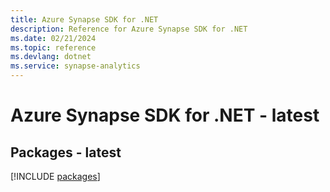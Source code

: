```yaml
---
title: Azure Synapse SDK for .NET
description: Reference for Azure Synapse SDK for .NET
ms.date: 02/21/2024
ms.topic: reference
ms.devlang: dotnet
ms.service: synapse-analytics
---
```

# Azure Synapse SDK for .NET - latest
## Packages - latest
[!INCLUDE [packages](synapse-index.md)]